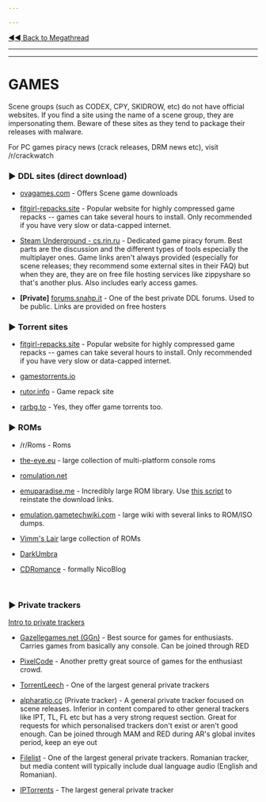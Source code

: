 ---
---
[◄◄ Back to Megathread](https://www.reddit.com/r/Piracy/wiki/megathread)

---
---

# GAMES

Scene groups (such as CODEX, CPY, SKIDROW, etc) do not have official websites. If you find a site using the name of a scene group, they are impersonating them. Beware of these sites as they tend to package their releases with malware.

For PC games piracy news (crack releases, DRM news etc), visit /r/crackwatch

### ►  **DDL sites (direct download)**

 * [ovagames.com](http://www.ovagames.com/) - Offers Scene game downloads
 * [fitgirl-repacks.site](http://fitgirl-repacks.site/) - Popular website for highly compressed game repacks -- games can take several hours to install. Only recommended if you have very slow or data-capped internet.
 * [Steam Underground - cs.rin.ru](https://cs.rin.ru/forum/viewforum.php?f=10) - Dedicated game piracy forum. Best parts are the discussion and the different types of tools especially the multiplayer ones. Game links aren't always provided (especially for scene releases; they recommend some external sites in their FAQ) but when they are, they are on free file hosting services like zippyshare so that's another plus. Also includes early access games.
 * **[Private]** [forums.snahp.it](https://forum.snahp.it/) - One of the best private DDL forums. Used to be public. Links are provided on free hosters

### ►  **Torrent sites**

 * [fitgirl-repacks.site](http://fitgirl-repacks.site/) - Popular website for highly compressed game repacks -- games can take several hours to install. Only recommended if you have very slow or data-capped internet.
 * [gamestorrents.io](https://www.gamestorrents.io/)
 * [rutor.info](http://rutor.info/games) - Game repack site
 * [rarbg.to](http://rarbg.to/) - Yes, they offer game torrents too.

### ►  **ROMs**
 * /r/Roms - Roms
 * [the-eye.eu](http://the-eye.eu/public/rom/) - large collection of multi-platform console roms
 * [romulation.net](https://www.romulation.net/)
 * [emuparadise.me](https://www.emuparadise.me) - Incredibly large ROM library. Use [this script](https://www.reddit.com/r/Piracy/comments/968sm6/a_script_for_easy_downloading_of_emuparadise_roms/) to reinstate the download links.
 * [emulation.gametechwiki.com](https://emulation.gametechwiki.com/index.php/ROM_%26_ISO_Sites) - large wiki with several links to ROM/ISO dumps.
 * [Vimm's Lair](https://vimm.net/?p=vault) large collection of ROMs
 * [DarkUmbra](https://darkumbra.net)
 * [CDRomance](https://cdromance.com) - formally NicoBlog

&nbsp;




### ►  **Private trackers**

[Intro to private trackers](https://www.reddit.com/r/Piracy/wiki/private_trackers)

 * [Gazellegames.net (GGn)](https://gazellegames.net) - Best source for games for enthusiasts. Carries games from basically any console. Can be joined through RED
 * [PixelCode](https://www.pixelcove.me/) - Another pretty great source of games for the enthusiast crowd.
 * [TorrentLeech](https://www.torrentleech.org/) - One of the largest general private trackers
 * [alpharatio.cc](https://alpharatio.cc/) (Private tracker) - A general private tracker focused on scene releases. Inferior in content compared to other general trackers like IPT, TL, FL etc but has a very strong request section. Great for requests for which personalised trackers don't exist or aren't good enough. Can be joined through MAM and RED during AR's global invites period, keep an eye out
 * [Filelist](https://filelist.ro/) - One of the largest general private trackers. Romanian tracker, but media content will typically include dual language audio (English and Romanian).
 * [IPTorrents](http://iptorrents.com/) - The largest general private tracker

&nbsp;